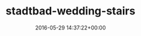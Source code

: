 ---
title:		"stadtbad-wedding-stairs"
type:		"photos"
mediatype:		"upload"
description:		"TBC"
date:		"2016-05-29 14:37:22+00:00"
album:		"abandoned"
filename:		"stadtbad-wedding-stairs.md"
series:		""
cl_public_id:		"abandoned/stadtbad-wedding-stairs"
cl_version:		1497000076
format:		"tiff"
bytes:		1733880
width:		961
height:		1440
colours:
- "#222222"
- "#DEDEDE"
- "#7E7E7E"
- "#DADAD9"
exposure_mode:		"Auto"
program:		"Aperture-priority AE"
aperture:		"2.8"
focal_length:		"24.0 mm"
iso:		"500"
shutter_speed:		"1/50"
metering:		"Center-weighted average"
flash:		"Off, Did not fire"
white_balance:		"Custom"
colour_temp:		"4950"
has_crop:		"true"
orientation:		"Horizontal (normal)"
camera_model:		"NIKON D800"
lens_info:		"24-70mm f/2.8"
artist:		"No artist info"
x_resolution:		"300"
y_resolution:		"300"
---
